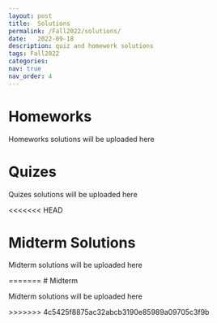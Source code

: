 ```yaml
---
layout: post
title:  Solutions
permalink: /Fall2022/solutions/
date:   2022-09-18
description: quiz and homework solutions
tags: Fall2022
categories:
nav: true
nav_order: 4
---
```

# Homeworks
<p>Homeworks solutions will be uploaded here</p>


# Quizes
<p>Quizes solutions will be uploaded here</p>

<<<<<<< HEAD
# Midterm Solutions
<p>Midterm solutions will be uploaded here</p>
=======
# Midterm
<p>Midterm solutions will be uploaded here</p>
>>>>>>> 4c5425f8875ac32abcb3190e85989a09705c3f9b
